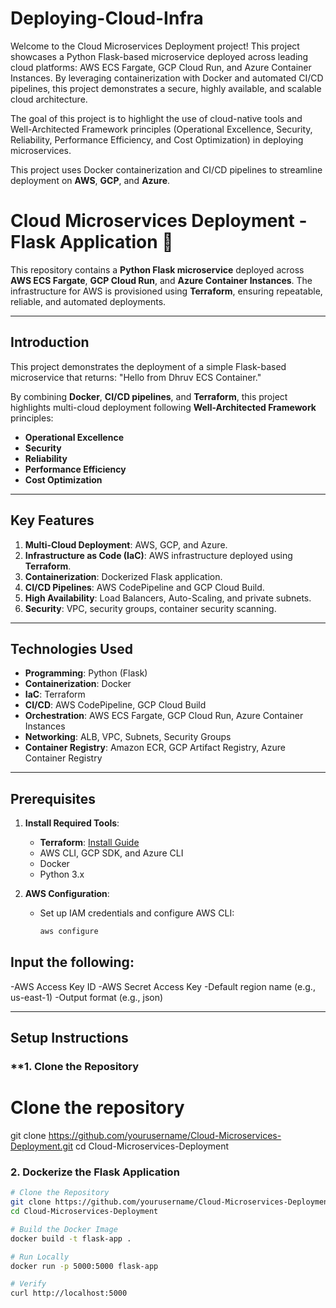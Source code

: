 # Deploying-Cloud-Infra
Welcome to the Cloud Microservices Deployment project! This project showcases a Python Flask-based microservice deployed across leading cloud platforms: AWS ECS Fargate, GCP Cloud Run, and Azure Container Instances. By leveraging containerization with Docker and automated CI/CD pipelines, this project demonstrates a secure, highly available, and scalable cloud architecture.

The goal of this project is to highlight the use of cloud-native tools and Well-Architected Framework principles (Operational Excellence, Security, Reliability, Performance Efficiency, and Cost Optimization) in deploying microservices.

This project uses Docker containerization and CI/CD pipelines to streamline deployment on **AWS**, **GCP**, and **Azure**.
# Cloud Microservices Deployment - Flask Application 🚀

This repository contains a **Python Flask microservice** deployed across **AWS ECS Fargate**, **GCP Cloud Run**, and **Azure Container Instances**. The infrastructure for AWS is provisioned using **Terraform**, ensuring repeatable, reliable, and automated deployments.

---

## **Introduction**

This project demonstrates the deployment of a simple Flask-based microservice that returns:
"Hello from Dhruv ECS Container."


By combining **Docker**, **CI/CD pipelines**, and **Terraform**, this project highlights multi-cloud deployment following **Well-Architected Framework** principles:
- **Operational Excellence**
- **Security**
- **Reliability**
- **Performance Efficiency**
- **Cost Optimization**

---

## **Key Features**
1. **Multi-Cloud Deployment**: AWS, GCP, and Azure.
2. **Infrastructure as Code (IaC)**: AWS infrastructure deployed using **Terraform**.
3. **Containerization**: Dockerized Flask application.
4. **CI/CD Pipelines**: AWS CodePipeline and GCP Cloud Build.
5. **High Availability**: Load Balancers, Auto-Scaling, and private subnets.
6. **Security**: VPC, security groups, container security scanning.

---

## **Technologies Used**
- **Programming**: Python (Flask)
- **Containerization**: Docker
- **IaC**: Terraform
- **CI/CD**: AWS CodePipeline, GCP Cloud Build
- **Orchestration**: AWS ECS Fargate, GCP Cloud Run, Azure Container Instances
- **Networking**: ALB, VPC, Subnets, Security Groups
- **Container Registry**: Amazon ECR, GCP Artifact Registry, Azure Container Registry

---

## **Prerequisites**
1. **Install Required Tools**:
   - **Terraform**: [Install Guide](https://learn.hashicorp.com/tutorials/terraform/install-cli)
   - AWS CLI, GCP SDK, and Azure CLI
   - Docker
   - Python 3.x

2. **AWS Configuration**:
   - Set up IAM credentials and configure AWS CLI:
     ```bash
     aws configure
     ```
## **Input the following:**     
-AWS Access Key ID
-AWS Secret Access Key
-Default region name (e.g., us-east-1)
-Output format (e.g., json)

---

## **Setup Instructions**
### **1. Clone the Repository
# Clone the repository
git clone https://github.com/yourusername/Cloud-Microservices-Deployment.git
cd Cloud-Microservices-Deployment

### **2. Dockerize the Flask Application**
```bash
# Clone the Repository
git clone https://github.com/yourusername/Cloud-Microservices-Deployment.git
cd Cloud-Microservices-Deployment

# Build the Docker Image
docker build -t flask-app .

# Run Locally
docker run -p 5000:5000 flask-app

# Verify
curl http://localhost:5000


